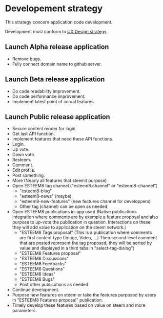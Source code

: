 # Developement strategy

This strategy concern application code development.

Development must conform to [UX Design strategy](https://github.com/esteem8app/esteem8app.github.io/blob/master/docs/strategies/UX-design-strategy.md).

## Launch Alpha release application
* Remove bugs.
* Fully connect domain name to github server.

## Launch Beta release application
* Do code readability improvement.
* Do code performance improvement.
* Implement latest point of actual features.
 
## Launch Public release application
* Secure content render for login.
* Get last API function.
* Implement features that need these API functions.
 * Login.
 * Up vote.
 * Down vote.
 * Resteem.
 * Comment.
 * Edit profile.
 * Post something.
 * More (Nearly all features that steemit purpose)
* Open ESTEEM8 tag channel ("esteem8.channel" or "esteem8-channel")
  * "esteem8-blog"
  * "esteem8-news" (maybe)
  * "esteem8-new-features" (new features channel for developpers)
  * Other tag (channel) can be open as needed
* Open ESTEEM8 publications in-app used (Native publications integration where comments are by exemple a feature proposal and also purpose to up-vote the publication in question. Interactions on these they will add value to application on the steem network.)
  * "ESTEEM8 Tags proposal" (This is a publication where comments are first content type (Image, Video, ...) Then second level comment that are posted represent the tag proposed, they will be sorted by value and displayed in a third tabs in "select-tag-dialog")
  * "ESTEEM8 Features proposal"
  * "ESTEEM8 Discussions"
  * "ESTEEM8 Feedbacks"
  * "ESTEEM8 Questions"
  * "ESTEEM8 Ideas"
  * "ESTEEM8 Bugs"
  * Post other publications as needed
* Continue development.
 * Purpose new features on steem or take the features purposed by users in "ESTEEM8 Features proposal" publication.
 * Timely develop these features based on value on steem and more parameters.
